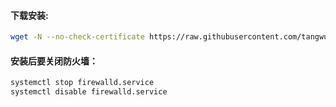 
#### 下载安装:
``` bash
wget -N --no-check-certificate https://raw.githubusercontent.com/tangwulin/node/master/node.sh && chmod +x node.sh && bash node.sh
```
#### 安装后要关闭防火墙：
``` bash
systemctl stop firewalld.service
systemctl disable firewalld.service
```

